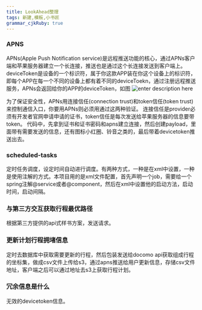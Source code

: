 ```yaml
---
title: LookAhead整理
tags: 新建,模板,小书匠
grammar_cjkRuby: true
---
```


### APNS
APNs(Apple Push Notification service)是远程推送功能的核心，通过APNs客户端和苹果服务器建立一个长连接，推送也是通过这个长连接发送到客户端上。
deviceToken是设备的一个标识符，属于你这款APP装在你这个设备上的标识符，即每个APP在每一个不同的设备上都有着不同的deviceToekn，通过注册远程推送服务，APNs会返回给你的APP的deviceToken，如图
![enter description here](http://7xsnb0.com1.z0.glb.clouddn.com/2016-07-29_09:22:33.jpg)

为了保证安全性，APNs用连接信任(connection trust)和token信任(token trust)来控制通信入口，你要用APNs则必须用通过这两种验证。
连接信任是provider必须有开发者官网申请申请的证书，token信任是每次发送给苹果服务器的信息要带token。
代码中，先拿到证书和证书密码和apns建立连接，然后创建payload，里面带有需要发送的信息，还有图标小红圈、铃音之类的，最后带着devicetoken推送出去。
### scheduled-tasks
定时任务调度，设定时间自动进行调度。有两种方式，一种是在xml中设置，一种是使用注解的方式。本项目用的是xml文件配置，首先声明一个job，需要给一个spring注解@service或者@component，然后在xml中设置他的启动方法，启动时间，启动间隔。
### 与第三方交互获取行程最优路径
根据第三方提供的api式样书方案，发送请求。
###  更新计划行程拥堵信息
定时去数据库中获取需要更新的行程，然后包装发送给docomo api获取组成行程的坐标集，做成csv文件上传给s3，通过apns推送给用户更新信息，存储csv文件地址，客户端之后可以通过地址去s3上获取行程计划。
### 冗余信息是什么
无效的devicetoken信息。

